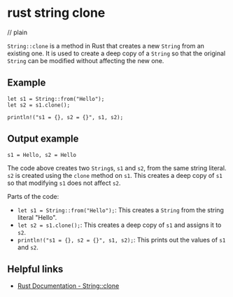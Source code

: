 # rust string clone
// plain

`String::clone` is a method in Rust that creates a new `String` from an existing one. It is used to create a deep copy of a `String` so that the original `String` can be modified without affecting the new one.

## Example

```
let s1 = String::from("Hello");
let s2 = s1.clone();

println!("s1 = {}, s2 = {}", s1, s2);
```
## Output example

```
s1 = Hello, s2 = Hello
```

The code above creates two `String`s, `s1` and `s2`, from the same string literal. `s2` is created using the `clone` method on `s1`. This creates a deep copy of `s1` so that modifying `s1` does not affect `s2`.

Parts of the code:
- `let s1 = String::from("Hello");`: This creates a `String` from the string literal "Hello".
- `let s2 = s1.clone();`: This creates a deep copy of `s1` and assigns it to `s2`.
- `println!("s1 = {}, s2 = {}", s1, s2);`: This prints out the values of `s1` and `s2`.

## Helpful links
- [Rust Documentation - String::clone](https://doc.rust-lang.org/std/string/struct.String.html#method.clone)